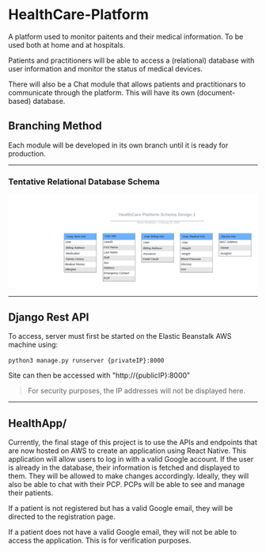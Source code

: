 # HealthCare-Platform

A platform used to monitor paitents and their medical information. To be used both at home and at hospitals. 

Patients and practitioners will be able to access a (relational) database with user information and monitor the status of medical devices.

There will also be a Chat module that allows patients and practitionars to communicate through the platform. This will have its own (document-based) database.

## Branching Method

Each module will be developed in its own branch until it is ready for production.

___

### Tentative Relational Database Schema

![Image](https://github.com/keven-deoliveira/HealthCare-Platform/blob/main/images/HealthCare%20Platform%20Schema%20Design%201%20-%20ERD%20with%20colored%20entities%20(UML%20notation).png)

_____

## Django Rest API

To access, server must first be started on the Elastic Beanstalk AWS machine using: 

```python3 manage.py runserver {privateIP}:8000```

Site can then be accessed with "http://{publicIP}:8000"

> For security purposes, the IP addresses will not be displayed here.

_____

## HealthApp/

Currently, the final stage of this project is to use the APIs and endpoints that are now hosted on AWS to create an application using React Native. This application will allow users to log in with a valid Google account. If the user is already in the database, their information is fetched and displayed to them. They will be allowed to make changes accordingly. Ideally, they will also be able to chat with their PCP. PCPs will be able to see and manage their patients.

If a patient is not registered but has a valid Google email, they will be directed to the registration page.

If a patient does not have a valid Google email, they will not be able to access the application. This is for verification purposes.

